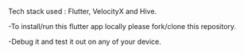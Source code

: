 Tech stack used : Flutter, VelocityX and Hive.


-To install/run this flutter app locally please fork/clone this repository.

-Debug it and test it out on any of your device.
